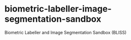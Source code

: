 # biometric-labeller-image-segmentation-sandbox
Biometric Labeller and Image Segmentation Sandbox (BLISS)
